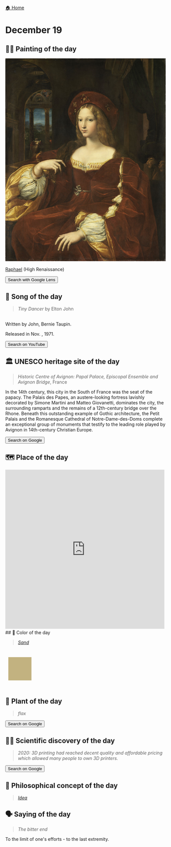 
[🏠 Home](../../index.md)

# December 19

## 🧑‍🎨 Painting of the day

<img width="600" src="../img/Raphael_5.jpg">

[Raphael](https://en.wikipedia.org/wiki/Raphael) (High Renaissance)

<button class="btn btn-success"
onclick=" window.open('https://lens.google.com/uploadbyurl?url=https://iretes.github.io/one-a-day/data/img/Raphael_5.jpg','_blank')">
Search with Google Lens
</button>

## 🎼 Song of the day

> *Tiny Dancer*
by Elton John

<br />Written by John, Bernie Taupin.

Released in Nov. , 1971.

<button class="btn btn-success"
onclick=" window.open('http://www.youtube.com/search?q=Tiny Dancer by Elton John','_blank')">
Search on YouTube
</button>

## 🏛️ UNESCO heritage site of the day

> *Historic Centre of Avignon: Papal Palace, Episcopal Ensemble and Avignon Bridge*, France

<p>In the 14th century, this city in the South of France was the seat of the papacy. The Palais des Papes, an austere-looking fortress lavishly decorated by Simone Martini and Matteo Giovanetti, dominates the city, the surrounding ramparts and the remains of a 12th-century bridge over the Rhone. Beneath this outstanding example of Gothic architecture, the Petit Palais and the Romanesque Cathedral of Notre-Dame-des-Doms complete an exceptional group of monuments that testify to the leading role played by Avignon in 14th-century Christian Europe.</p>

<button class="btn btn-success"
onclick=" window.open('http://www.google.com/search?q=Historic Centre of Avignon: Papal Palace, Episcopal Ensemble and Avignon Bridge','_blank')">
Search on Google
</button>

## 🗺️ Place of the day

<iframe
src="https://www.mapcrunch.com"
name="mapcrunch"
width="500"
height="500"
allowTransparency="true"
scrolling="no"
frameborder="0"
>
</iframe>
## 🎨 Color of the day

> *[Sand](https://en.wikipedia.org/wiki/Sand_(color))*

<div style="color:#C2B280; font-size: 100px;">&#9632;</div>

## 🌿 Plant of the day

> *flax*

<button class="btn btn-success"
onclick=" window.open('http://www.google.com/search?q=flax','_blank')">
Search on Google
</button>

## 🧑‍🔬 Scientific discovery of the day

> *2020: 3D printing had reached decent quality and affordable pricing which allowed many people to own 3D printers.*

<button class="btn btn-success"
onclick=" window.open('http://www.google.com/search?q=2020: 3D printing had reached decent quality and affordable pricing which allowed many people to own 3D printers.','_blank')"> 
Search on Google
</button>

## 💭 Philosophical concept of the day

> *[Idea](https://en.wikipedia.org/wiki/Idea)*

## 🗣️ Saying of the day

> *The bitter end*

To the
limit of one's efforts - to the last extremity.
